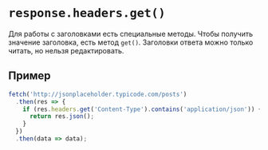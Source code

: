 # `response.headers.get()`

Для работы с заголовками есть специальные методы. Чтобы получить значение заголовка, есть метод `get()`. Заголовки ответа можно только читать, но нельзя редактировать.

## Пример

```js
fetch('http://jsonplaceholder.typicode.com/posts')
  .then(res => {
    if (res.headers.get('Content-Type').contains('application/json')) {
      return res.json();
    }
  })
  .then(data => data);
```
